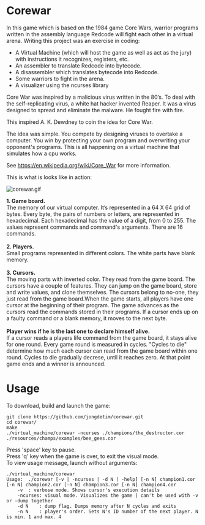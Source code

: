 # Corewar
In this game which is based on the 1984 game Core Wars, warrior programs written in the assembly language Redcode will fight each other in a virtual arena.
Writing this project was an exercise in coding:

- A Virtual Machine (which will host the game as well as act as the jury) with instructions it recognizes, registers, etc.
- An assembler to translate Redcode into bytecode.
- A disassembler which translates bytecode into Redcode.
- Some warriors to fight in the arena.
- A visualizer using the ncurses library

Core War was inspired by a malicious virus written in the 80’s. To deal with the self-replicating virus, a white hat hacker invented Reaper. It was a virus designed to spread and eliminate the malware. He fought fire with fire.

This inspired A. K. Dewdney to coin the idea for Core War.

The idea was simple. You compete by designing viruses to overtake a computer. You win by protecting your own program and overwriting your opponent's programs. This is all happening on a virtual machine that simulates how a cpu works.

See https://en.wikipedia.org/wiki/Core_War for more information.

This is what is looks like in action:

![corewar.gif](https://github.com/jongdetim/corewar/blob/master/resources/gif/191115_1702_corewar.gif)

**1. Game board.**<br/>
The memory of our virtual computer. It’s represented in a 64 X 64 grid of bytes. Every byte, the pairs of numbers or letters, are represented in hexadecimal. Each hexadecimal has the value of a digit, from 0 to 255. The values represent commands and command's arguments. There are 16 commands.<br/>
<br/>
**2. Players.**<br/>
Small programs represented in different colors. The white parts have blank memory.<br/>
<br/>
**3. Cursors.**<br/>
The moving parts with inverted color. They read from the game board.
The cursors have a couple of features. They can jump on the game board, store and write values, and clone themselves. The cursors belong to no-one, they just read from the game board.When the game starts, all players have one cursor at the beginning of their program. The game advances as the cursors read the commands stored in their programs. If a cursor ends up on a faulty command or a blank memory, it moves to the next byte.
<br/>
<br/>
**Player wins if he is the last one to declare himself alive.**<br/>
If a cursor reads a players life command from the game board, it stays alive for one round. Every game round is measured in cycles. "Cycles to die" determine how much each cursor can read from the game board within one round. Cycles to die gradually decrese, until it reaches zero. At that point game ends and a winner is announced.

# Usage

To download, build and launch the game:

```
git clone https://github.com/jongdetim/corewar.git
cd corewar/
make
./virtual_machine/corewar -ncurses ./champions/the_destructor.cor ./resources/champs/examples/bee_gees.cor
```
Press 'space' key to pause.<br/>
Press 'q' key when the game is over, to exit the visual mode.<br/>
To view usage message, launch without arguments:
```
./virtual_machine/corewar
Usage:	./corewar [-v | -ncurses | -d N | -help] [-n N] champion1.cor [-n N] champion2.cor [-n N] champion3.cor [-n N] champion4.cor
	-v	: verbose mode. Shows cursor's execution details
	-ncurses: visual mode. Visualizes the game | can't be used with -v or -dump together
	-d N	: dump flag. Dumps memory after N cycles and exits
	-n N	: player's order. Sets N's ID number of the next player. N is min. 1 and max. 4
```
